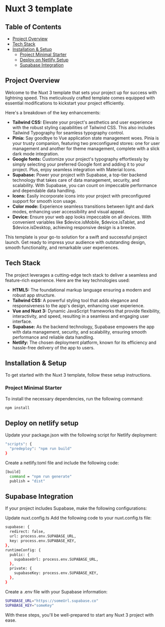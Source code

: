 # Nuxt 3 template

## Table of Contents

- [Project Overview](#project-overview)
- [Tech Stack](#tech-stack)
- [Installation & Setup](#installation-and-setup)
  - [Project Minimal Starter](#project-minimal-starter)
  - [Deploy on Netlify Setup](#deploy-on-netlify-setup)
  - [Supabase Integration](#supabase-integration)

## Project Overview

Welcome to the Nuxt 3 template that sets your project up for success with lightning speed. This meticulously crafted template comes equipped with essential modifications to kickstart your project efficiently.

Here's a breakdown of the key enhancements:

- **Tailwind CSS:** Elevate your project's aesthetics and user experience with the robust styling capabilities of Tailwind CSS. This also includes Tailwind Typography for seamless typography control.
- **Pinia:** Say goodbye to Vue application state management woes. Pinia is your trusty companion, featuring two preconfigured stores: one for user management and another for theme management, complete with a slick dark mode integration.
- **Google fonts:** Customize your project's typography effortlessly by simply selecting your preferred Google font and adding it to your project. Plus, enjoy seamless integration with Material Icons.
- **Supabase:** Power your project with Supabase, a top-tier backend technology that takes care of data management, security, and scalability. With Supabase, you can count on impeccable performance and dependable data handling.
- **Icons:** Easily incorporate icons into your project with preconfigured support for smooth icon usage.
- **Color mode:** Experience seamless transitions between light and dark modes, enhancing user accessibility and visual appeal.
- **Device:** Ensure your web app looks impeccable on all devices. With convenient variables like $device.isMobile, $device.isTablet, and $device.isDesktop, achieving responsive design is a breeze.

This template is your go-to solution for a swift and successful project launch. Get ready to impress your audience with outstanding design, smooth functionality, and remarkable user experiences.

## Tech Stack

The project leverages a cutting-edge tech stack to deliver a seamless and feature-rich experience. Here are the key technologies used:

- **HTML5:** The foundational markup language ensuring a modern and robust app structure.
- **Tailwind CSS:** A powerful styling tool that adds elegance and responsiveness to the app's design, enhancing user experience.
- **Vue and Nuxt 3:** Dynamic JavaScript frameworks that provide flexibility, interactivity, and speed, resulting in a seamless and engaging user interface.
- **Supabase:** As the backend technology, Supabase empowers the app with data management, security, and scalability, ensuring smooth performance and reliable data handling.
- **Netlify:** The chosen deployment platform, known for its efficiency and hassle-free delivery of the app to users.

## Installation & Setup

To get started with the Nuxt 3 template, follow these setup instructions.

### Project Minimal Starter

To install the necessary dependencies, run the following command:

```bash
npm install
```

## Deploy on netlify setup

Update your package.json with the following script for Netlify deployment:

```bash
"scripts": {
  "predeploy": "npm run build"
}
```

Create a netlify.toml file and include the following code:

```bash
[build]
  command = "npm run generate"
  publish = "dist"
```

## Supabase Integration

If your project includes Supabase, make the following configurations:

Update nuxt.config.ts
Add the following code to your nuxt.config.ts file:

```bash
supabase: {
  redirect: false,
  url: process.env.SUPABASE_URL,
  key: process.env.SUPABASE_KEY,
},
runtimeConfig: {
  public: {
    supabaseUrl: process.env.SUPABASE_URL,
  },
  private: {
    supabaseKey: process.env.SUPABASE_KEY,
  },
}
```

Create a .env file with your Supabase information:

```bash
SUPABASE_URL="https://someUrl.supabase.co"
SUPABASE_KEY="someKey"
```

With these steps, you'll be well-prepared to start any Nuxt 3 project with ease.
